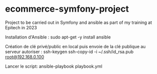 # ecommerce-symfony-project
Project to be carried out in Symfony and ansible as part of my training at Epitech in 2023

Installation d'Ansible : sudo apt-get -y install ansible

Création de clé privé/public en local puis envoie de la clé publique au serveur autoriser : ssh-keygen ssh-copy-id -i ~/.ssh/id_rsa.pub root@192.168.0.100

Lancer le script: ansible-playbook playbook.yml
